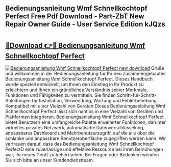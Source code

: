 ## Bedienungsanleitung Wmf Schnellkochtopf Perfect Free Pdf Download - Part-ZbT New Repair Owner Guide - User Service Edition kJQzs

# <h2><a href="http://df5a5je.blite.top/?on=Bedienungsanleitung+Wmf+Schnellkochtopf+Perfect">🔗Download 👉🔴 Bedienungsanleitung Wmf Schnellkochtopf Perfect</a></h2>

[![Bedienungsanleitung Wmf Schnellkochtopf Perfect new download](https://i.imgur.com/lujVjoI.png)](http://df5a5je.blite.top/?on=Bedienungsanleitung+Wmf+Schnellkochtopf+Perfect)
Grüße und willkommen in der Bedienungsanleitung für Ihr neu zusammengebautes Bedienungsanleitung Wmf Schnellkochtopf Perfect. Dieses Handbuch wurde speziell entwickelt, um Ihnen den Einstieg in Ihr Produkt zu erleichtern und Ihnen ein gründliches Verständnis seiner Merkmale, Funktionen und Fähigkeiten zu vermitteln. Sie finden Schritt-für-Schritt-Anleitungen für Installation, Verwendung, Wartung und Fehlerbehebung. Kompatibel mit einer Vielzahl von Geräten Dieses Bedienungsanleitung Wmf Schnellkochtopf Perfect lässt sich nahtlos in eine Vielzahl von Geräten und Plattformen integrieren. Bedienungsanleitung Wmf Schnellkochtopf Perfect bietet Benutzern eine umfangreiche Palette erweiterter Funktionen, darunter virtuelles privates Netzwerk, automatische Datenverschlüsselung, anpassbares Dashboard und Mehrbenutzerzugriff, auf die alle über die schlanke und anpassbare Benutzeroberfläche zugegriffen werden kann. Wir vertrauen darauf, dass das Bedienungsanleitung Wmf Schnellkochtopf PerfectD eine zuverlässige und effektive Ressource bei Ihren Bemühungen war, Ihr neues Gerät zu beherrschen. Bei Fragen oder Bedenken wenden Sie sich bitte an unser Kundendienstteam.
